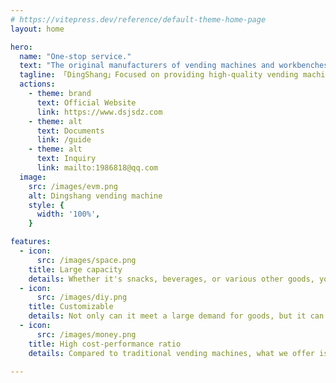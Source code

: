 ```yaml
---
# https://vitepress.dev/reference/default-theme-home-page
layout: home

hero:
  name: "One-stop service."
  text: "The original manufacturers of vending machines and workbenches."
  tagline: 「DingShang」Focused on providing high-quality vending machines and electromechanical equipment products to global customers, as well as landing solutions for various industries.
  actions:
    - theme: brand
      text: Official Website
      link: https://www.dsjsdz.com
    - theme: alt
      text: Documents
      link: /guide
    - theme: alt
      text: Inquiry
      link: mailto:1986818@qq.com
  image:
    src: /images/evm.png
    alt: Dingshang vending machine
    style: {
      width: '100%',
    }

features:
  - icon:
      src: /images/space.png
    title: Large capacity
    details: Whether it's snacks, beverages, or various other goods, you can easily create a unique self-service store.
  - icon:
      src: /images/diy.png
    title: Customizable
    details: Not only can it meet a large demand for goods, but it can also be personalized and customized according to your business characteristics.
  - icon:
      src: /images/money.png
    title: High cost-performance ratio
    details: Compared to traditional vending machines, what we offer is not just products, but also an economical and affordable choice.

---
```


<style>
:root {
  --vp-home-hero-name-color: transparent;
  --vp-home-hero-name-background: -webkit-linear-gradient(120deg, #bd34fe 30%, #41d1ff);

  --vp-home-hero-image-background-image: linear-gradient(-45deg, #bd34fe 50%, #47caff 50%);
  --vp-home-hero-image-filter: blur(44px);
}

@media (min-width: 640px) {
  :root {
    --vp-home-hero-image-filter: blur(56px);
  }
}

@media (min-width: 960px) {
  :root {
    --vp-home-hero-image-filter: blur(68px);
  }
}

.VPContent.is-home p.text{
   font-size: 2.25rem !important;
}

.tagline {
  font-size: 1.25rem !important;
}
</style>